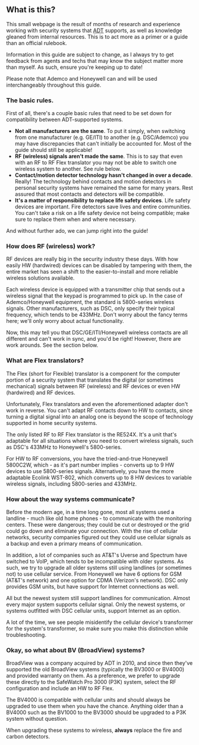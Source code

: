 ## What is this?

This small webpage is the result of months of research and experience working with security systems that [ADT](https://adt.com) supports, as well as knowledge gleaned from internal resources. This is to act more as a primer or a guide than an official rulebook.

Information in this guide are subject to change, as I always try to get feedback from agents and techs that may know the subject matter more than myself. As such, ensure you're keeping up to date!

Please note that Ademco and Honeywell can and will be used interchangeably throughout this guide.

### The basic rules.

First of all, there's a couple basic rules that need to be set down for compatibility between ADT-supported systems.

* **Not all manufacturers are the same**. To put it simply, when switching from one manufacturer (e.g. GE/ITI) to another (e.g. DSC/Ademco) you may have discrepancies that can't initially be accounted for. Most of the guide should still be applicable!
* **RF (wireless) signals aren't made the same**. This is to say that even with an RF to RF Flex translator you may not be able to switch one wireless system to another. See rule below.
* **Contact/motion detector technology hasn't changed in over a decade**. Really! The technology behind contacts and motion detectors in personal security systems have remained the same for many years. Rest assured that most contacts and detectors will be compatible.
* **It's a matter of responsibility to replace life safety devices**. Life safety devices are important. Fire detectors save lives and entire communities. You can't take a risk on a life safety device not being compatible; make sure to replace them when and where necessary.

And without further ado, we can jump right into the guide!

### How does RF (wireless) work?

RF devices are really big in the security industry these days. With how easily HW (hardwired) devices can be disabled by tampering with them, the entire market has seen a shift to the easier-to-install and more reliable wireless solutions available.

Each wireless device is equipped with a transmitter chip that sends out a wireless signal that the keypad is programmed to pick up. In the case of Ademco/Honeywell equipment, the standard is 5800-series wireless signals. Other manufacturers, such as DSC, only specify their typical frequency, which tends to be 433MHz. Don't worry about the fancy terms here; we'll only worry about actual functionality.

Now, this may tell you that DSC/GE/ITI/Honeywell wireless contacts are all different and can't work in sync, and you'd be right! However, there are work arounds. See the section below.

### What are Flex translators?

The Flex (short for Flexible) translator is a component for the computer portion of a security system that translates the digital (or sometimes mechanical) signals between RF (wireless) and RF devices or even HW (hardwired) and RF devices.

Unfortunately, Flex translators and even the aforementioned adapter don't work in reverse. You can't adapt RF contacts down to HW to contacts, since turning a digital signal into an analog one is beyond the scope of technology supported in home security systems.

The only listed RF to RF Flex translator is the RE524X. It's a unit that's adaptable for all situations where you need to convert wireless signals, such as DSC's 433MHz to Honeywell's 5800-series.

For HW to RF conversions, you have the tried-and-true Honeywell 5800C2W, which - as it's part number implies - converts up to 9 HW devices to use 5800-series signals. Alternatively, you have the more adaptable Ecolink WST-802, which converts up to 8 HW devices to variable wireless signals, including 5800-series and 433MHz.

### How about the way systems communicate?

Before the modern age, in a time long gone, most all systems used a landline - much like old home phones - to communicate with the monitoring centers. These were dangerous; they could be cut or destroyed or the grid could go down and eliminate your connection. With the rise of cellular networks, security companies figured out they could use cellular signals as a backup and even a primary means of communication.

In addition, a lot of companies such as AT&T's Uverse and Spectrum have switched to VoIP, which tends to be incompatible with older systems. As such, we try to upgrade all older systems still using landlines (or sometimes not) to use cellular service. From Honeywell we have 6 options for GSM (AT&T's network) and one option for CDMA (Verizon's network). DSC only provides GSM units, but have support for Internet connections as well.

All but the newest system still support landlines for communication. Almost every major system supports cellular signal. Only the newest systems, or systems outfitted with DSC cellular units, support Internet as an option.

A lot of the time, we see people misidentify the cellular device's transformer for the system's transformer, so make sure you make this distinction while troubleshooting.

### Okay, so what about BV (BroadView) systems?

BroadView was a company acquired by ADT in 2010, and since then they've supported the old BroadView systems (typically the BV3000 or BV4000) and provided warranty on them. As a preference, we prefer to upgrade these directly to the SafeWatch Pro 3000 (P3K) system, select the RF configuration and include an HW to RF Flex.

The BV4000 is compatible with cellular units and should always be upgraded to use them when you have the chance. Anything older than a BV4000 such as the BV1000 to the BV3000 should be upgraded to a P3K system without question.

When upgrading these systems to wireless, **always** replace the fire and carbon detectors.
